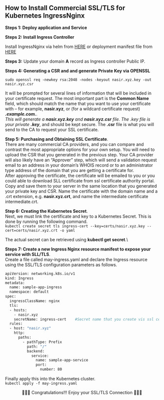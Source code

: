 ## How to Install Commercial SSL/TLS for Kubernetes IngressNginx


**Steps 1: Deploy application and Service**

**Steps 2: Install Ingress Controller**

 Install IngressNginx via helm from [HERE](https://github.com/kubernetes/ingress-nginx/tree/main/charts/ingress-nginx) or deployment manifest file from [HERE](https://github.com/kubernetes/ingress-nginx)

**Steps 3:** Update your domain **A** record as Ingress controller Public IP.

**Steps 4: Generating a CSR and and generate Private Key via OPENSSL**

`sudo openssl req -newkey rsa:2048 -nodes -keyout nasir.xyz.key -out nasir.xyz.csr` 

It will be prompted for several lines of information that will be included in your certificate request. The most important part is the **Common Name** field, which should match the name that you want to use your certificate with – for example, **nasir.xyz**, or (for a wildcard certificate request) ***.example.com.**.\
This will generate a **nasir.xyz.key** and **nasir.xyz.csr** file. The .key file is your private **.key***, and should be kept secure. The **.csr** file is what you will send to the CA to request your SSL certificate.

**Step 5: Purchasing and Obtaining SSL Certificate**.\
There are many commercial CA providers, and you can compare and contrast the most appropriate options for your own setup. You will need to upload the CSR that you generated in the previous step. Your CA provider will also likely have an “Approver” step, which will send a validation request email to an address in your domain’s WHOIS record or to an administrator type address of the domain that you are getting a certificate for.\
After approving the certificate, the certificate will be emailed to you or you could able to download SLL certificate from ssl certificate authority portal. Copy and save them to your server in the same location that you generated your private key and CSR. Name the certificate with the domain name and a .crt extension, e.g. **nasir.xyz.crt**, and name the intermediate certificate intermediate.crt.

**Step 6: Creating the Kubernetes Secret**.\
Next, we must link the certificate and key to a Kubernetes Secret. This is done by running the following command.\
`kubectl create secret tls ingress-cert --key=certs/nasir.xyz.key --cert=certs/nasir.xyz.crt -o yaml`

The actual secret can be retrieved using **kubectl get secret**.\


**Steps 7: Create a new Ingress Nginx resource manifest to expose your service with SLL/TLS**.\
Create a file called may-ingress.yaml and declare the Ingress resource using the SSL/TLS configuration parameters as follows.
```bash
apiVersion: networking.k8s.io/v1
kind: Ingress
metadata:
  name: sample-app-ingress
  namespace: default
spec:
  ingressClassName: nginx
  tls:
  - hosts:
    - nasir.xyz
    secretName: ingress-cert    #Secret name that you create vis ssl certificate on Steps: 6
  rules:
  - host: "nasir.xyz"
    http:
      paths:
        - pathType: Prefix
          path: "/"
          backend:
            service:
              name: sample-app-service
              port:
                number: 80
```
Finally apply this into the Kubernetes cluster.\
`kubectl apply -f may-ingress.yaml`


<p align="center">
  🎉🎉🎉 Congratulations!!! Enjoy your SSL/TLS Connection 🎉🎉🎉
</p>